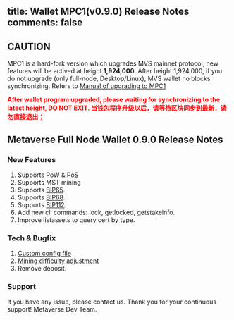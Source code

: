 title: Wallet MPC1(v0.9.0) Release Notes
comments: false
---

## CAUTION
MPC1 is a hard-fork version which upgrades MVS mainnet protocol, new features will be actived at height **1,924,000**.
After height 1,924,000, if you do not upgrade (only full-node, Desktop/Linux), MVS wallet no blocks synchronizing.
Refers to [Manual of upgrading to MPC1](https://docs.mvs.org/docs/mpc1-upgrade-manual.html)

<font color="#FF0000"> <b>
After wallet program upgraded, please waiting for synchronizing to the latest height, DO NOT EXIT. 
当钱包程序升级以后，请等待区块同步到最新，请勿直接退出；
</b></font>

## Metaverse Full Node Wallet 0.9.0 Release Notes

### New Features
1. Supports PoW & PoS
2. Supports MST mining
3. Supports [BIP65](https://github.com/bitcoin/bips/blob/master/bip-0065.mediawiki).
4. Supports [BIP68](https://github.com/bitcoin/bips/blob/master/bip-0068.mediawiki).
5. Supports [BIP112](https://github.com/bitcoin/bips/blob/master/bip-0112.mediawiki).
6. Add new cli commands: lock, getlocked, getstakeinfo.
7. Improve listassets to query cert by type.

### Tech & Bugfix
1. [Custom config file](https://github.com/mvs-org/metaverse/issues/336)
2. [Mining difficulty adjustment](https://github.com/mvs-org/metaverse/issues/325)
3. Remove deposit.

### Support
If you have any issue, please contact us.
Thank you for your continuous support! 
Metaverse Dev Team.
